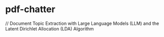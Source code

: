 # pdf-chatter
// Document Topic Extraction with Large Language Models (LLM) and the Latent Dirichlet Allocation (LDA) Algorithm
